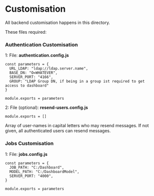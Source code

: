 # Customisation

All backend customisation happens in this directory.

These files required:

### Authentication Customisation

1: File: **authentication.config.js**

```
const parameters = {
  URL_LDAP: "ldap://ldap.server.name",
  BASE_DN: "O=WHATEVER",
  SERVER_PORT: "4166",
  GROUP: "LDAP Group DN, if being in a group ist required to get access to dashboard"
}

module.exports = parameters
```

2: File (optional): **resend-users.config.js**

```
module.exports = []
```

Array of user-names in capital letters who may resend messages.
If not given, all authenticated users can resend messages.

### Jobs Customisation

1: File: **jobs.config.js**

```
const parameters = {
  JOB_PATH: "C:/Dashboard",
  MODEL_PATH: "C:/DashboardModel",
  SERVER_PORT: "4000",
}

module.exports = parameters
```
